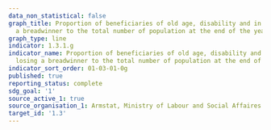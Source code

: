 ```yaml
---
data_non_statistical: false
graph_title: Proportion of beneficiaries of old age, disability and in case of losing
  a breadwinner to the total number of population at the end of the year
graph_type: line
indicator: 1.3.1.g
indicator_name: Proportion of beneficiaries of old age, disability and in case of
  losing a breadwinner to the total number of population at the end of the year
indicator_sort_order: 01-03-01-0g
published: true
reporting_status: complete
sdg_goal: '1'
source_active_1: true
source_organisation_1: Armstat, Ministry of Labour and Social Affaires of RA
target_id: '1.3'
---
```

